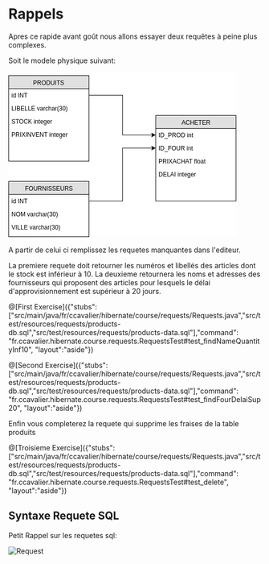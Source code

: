 # Rappels

Apres ce rapide avant goût nous allons essayer deux requêtes à peine plus complexes.

Soit le modele physique suivant:


![Modele](https://github.com/CCavalier/orm-epsi/blob/master/course/PRODUITS-FOURNISSEURS.jpg?raw=true)

A partir de celui ci remplissez les requetes manquantes dans l'editeur.

La premiere requete doit retourner les numéros et libellés des articles dont le stock est inférieur à 10.
La deuxieme retournera les noms et adresses des fournisseurs qui proposent des articles
pour lesquels le délai d'approvisionnement est supérieur à 20 jours.


@[First Exercise]({"stubs": ["src/main/java/fr/ccavalier/hibernate/course/requests/Requests.java","src/test/resources/requests/products-db.sql","src/test/resources/requests/products-data.sql"],"command": "fr.ccavalier.hibernate.course.requests.RequestsTest#test_findNameQuantityInf10", "layout":"aside"})

@[Second Exercise]({"stubs": ["src/main/java/fr/ccavalier/hibernate/course/requests/Requests.java","src/test/resources/requests/products-db.sql","src/test/resources/requests/products-data.sql"],"command": "fr.ccavalier.hibernate.course.requests.RequestsTest#test_findFourDelaiSup20", "layout":"aside"})

Enfin vous completerez la requete qui supprime les fraises de la table produits

@[Troisieme Exercise]({"stubs": ["src/main/java/fr/ccavalier/hibernate/course/requests/Requests.java","src/test/resources/requests/products-db.sql","src/test/resources/requests/products-data.sql"],"command": "fr.ccavalier.hibernate.course.requests.RequestsTest#test_delete", "layout":"aside"})


## Syntaxe Requete SQL

Petit Rappel sur les requetes sql:


![Request](http://2.bp.blogspot.com/-taKaY43cWi4/UNbyD7tHSVI/AAAAAAAAGtg/O0S350z_4oQ/s1600/sql-selection.png)